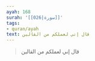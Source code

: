 ```yaml
---
ayah: 168
surah: '[[026|سورة]]'
tags:
- quran/ayah
text: قال إني لعملكم من القالين
---
```

> قال إني لعملكم من القالين
